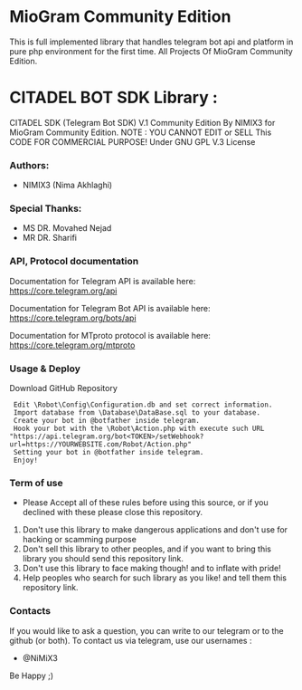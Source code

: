 # MioGram Community Edition

This is full implemented library that handles telegram bot api and platform in pure php environment for the first time.
All Projects Of MioGram Community Edition.



# CITADEL BOT SDK Library :

 CITADEL SDK (Telegram Bot SDK) V.1 Community Edition By NIMIX3 for MioGram Community Edition.
 NOTE : YOU CANNOT EDIT or SELL This CODE FOR COMMERCIAL PURPOSE!
 Under GNU GPL V.3 License



### Authors:

- NIMIX3 (Nima Akhlaghi)




### Special Thanks:

- MS DR. Movahed Nejad
- MR DR. Sharifi




### API, Protocol documentation

Documentation for Telegram API is available here: https://core.telegram.org/api

Documentation for Telegram Bot API is available here: https://core.telegram.org/bots/api

Documentation for MTproto protocol is available here: https://core.telegram.org/mtproto




### Usage & Deploy

Download GitHub Repository

     Edit \Robot\Config\Configuration.db and set correct information.
     Import database from \Database\DataBase.sql to your database.
     Create your bot in @botfather inside telegram.
     Hook your bot with the \Robot\Action.php with execute such URL "https://api.telegram.org/bot<TOKEN>/setWebhook?url=https://YOURWEBSITE.com/Robot/Action.php"
     Setting your bot in @botfather inside telegram.
     Enjoy!

     
     
### Term of use
- Please Accept all of these rules before using this source, or if you declined with these please close this repository.

1. Don't use this library to make dangerous applications and don't use for hacking or scamming purpose
2. Don't sell this library to other peoples, and if you want to bring this library you should send this repository link.
3. Don't use this library to face making though! and to inflate with pride!
4. Help peoples who search for such library as you like! and tell them this repository link.



### Contacts 

If you would like to ask a question, you can write to our telegram or to the github (or both). To contact us via telegram, use our usernames :  
- @NiMiX3


Be Happy  ;)
